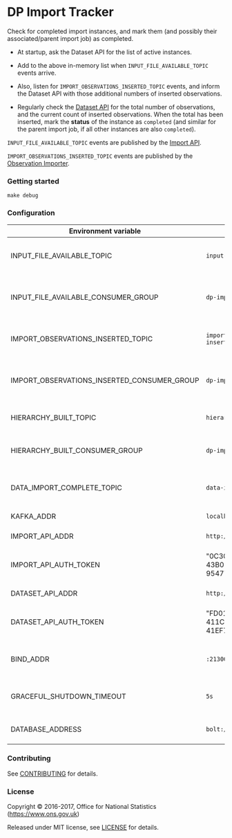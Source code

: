 DP Import Tracker
=================

Check for completed import instances, and mark them (and possibly
their associated/parent import job) as completed.

* At startup, ask the Dataset API for the list of active instances.

* Add to the above in-memory list when `INPUT_FILE_AVAILABLE_TOPIC` events arrive.

* Also, listen for `IMPORT_OBSERVATIONS_INSERTED_TOPIC` events,
and inform the Dataset API with those additional numbers of inserted observations.

* Regularly check the [Dataset API](../dp-dataset-api) for the total number of observations,
and the current count of inserted observations.  When the total has been
inserted, mark the **status** of the instance as `completed` (and similar
for the parent import job, if all other instances are also `completed`).

`INPUT_FILE_AVAILABLE_TOPIC` events are published by the [Import API](../dp-import-api).

`IMPORT_OBSERVATIONS_INSERTED_TOPIC` events are published by the
[Observation Importer](../dp-observation-importer).

### Getting started

`make debug`

### Configuration

| Environment variable                        | Default                                 | Description
| ------------------------------------------- | --------------------------------------- | -----------
| INPUT_FILE_AVAILABLE_TOPIC                  | `input-file-available`                  | topic name for import file available events
| INPUT_FILE_AVAILABLE_CONSUMER_GROUP         | `dp-import-tracker`                     | consumer group name for import file available events
| IMPORT_OBSERVATIONS_INSERTED_TOPIC          | `import-observations-inserted`          | topic name for numbers of inserted observations
| IMPORT_OBSERVATIONS_INSERTED_CONSUMER_GROUP | `dp-import-tracker`                     | consumer group name for numbers of inserted observations
| HIERARCHY_BUILT_TOPIC                       | `hierarchy-built`                       | topic name for built hierarchies
| HIERARCHY_BUILT_CONSUMER_GROUP              | `dp-import-tracker`                     | consumer group name for built hierarchies
| DATA_IMPORT_COMPLETE_TOPIC                  | `data-import-complete`                  | topic name for hierarchies ready to be imported
| KAFKA_ADDR                                  | `localhost:9092`                        | A list of kafka brokers
| IMPORT_API_ADDR                             | `http://localhost:21800`                | The address of Import API
| IMPORT_API_AUTH_TOKEN                       | "0C30662F-6CF6-43B0-A96A-954772267FF5""  | Authentication token for access to import API
| DATASET_API_ADDR                            | `http://localhost:22000`                | The address of Dataset API
| DATASET_API_AUTH_TOKEN                      | "FD0108EA-825D-411C-9B1D-41EF7727F465"  | Authentication token for access to Dataset API
| BIND_ADDR                                   | `:21300`                                | address to listen on for healthcheck requests
| GRACEFUL_SHUTDOWN_TIMEOUT                   | `5s`                                    | how much grace time to allow when shutting down
| DATABASE_ADDRESS                            | `bolt://localhost:7687`                 | The address of the database

### Contributing

See [CONTRIBUTING](CONTRIBUTING.md) for details.

### License

Copyright © 2016-2017, Office for National Statistics (https://www.ons.gov.uk)

Released under MIT license, see [LICENSE](LICENSE.md) for details.
